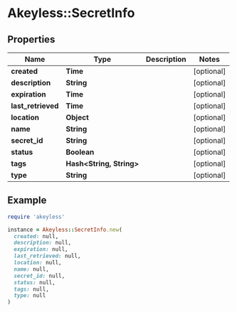 # Akeyless::SecretInfo

## Properties

| Name | Type | Description | Notes |
| ---- | ---- | ----------- | ----- |
| **created** | **Time** |  | [optional] |
| **description** | **String** |  | [optional] |
| **expiration** | **Time** |  | [optional] |
| **last_retrieved** | **Time** |  | [optional] |
| **location** | **Object** |  | [optional] |
| **name** | **String** |  | [optional] |
| **secret_id** | **String** |  | [optional] |
| **status** | **Boolean** |  | [optional] |
| **tags** | **Hash&lt;String, String&gt;** |  | [optional] |
| **type** | **String** |  | [optional] |

## Example

```ruby
require 'akeyless'

instance = Akeyless::SecretInfo.new(
  created: null,
  description: null,
  expiration: null,
  last_retrieved: null,
  location: null,
  name: null,
  secret_id: null,
  status: null,
  tags: null,
  type: null
)
```

